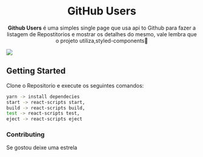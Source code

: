 <h1 align="center">GitHub Users</h1>



</h3>
<p align="center">
  <b>Github Users</b> é uma simples single page que usa api to Github para fazer a listagem de Repostitorios e mostrar os detalhes do mesmo, vale lembra que o projeto utiliza,styled-components💅</p>

<img  src="https://github.com/lucaslamar/github-users-desafio-5/blob/master/src/assets/demo.png">




## Getting Started
Clone o Repositorio e execute os seguintes comandos:
```sh
yarn -> install dependecies
start -> react-scripts start,
build -> react-scripts build,
test -> react-scripts test,
eject -> react-scripts eject

```


### Contributing
  Se gostou deixe uma estrela
